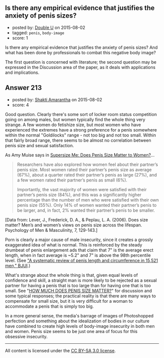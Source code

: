 ## Is there any empirical evidence that justifies the anxiety of penis sizes?

- posted by: [Double U](https://stackexchange.com/users/2907088/double-u) on 2015-08-02
- tagged: `penis`, `body-image`
- score: 1

Is there any empirical evidence that justifies the anxiety of penis sizes? And what has been done by professionals to combat this negative body image?

The first question is concerned with literature; the second question may be expressed in the Discussion area of the paper, as it deals with applications and implications. 


## Answer 213

- posted by: [Shakti Amarantha](https://stackexchange.com/users/6557352/shakti-amarantha) on 2015-08-02
- score: 4

<p>Good question.  Clearly there's some sort of locker room status competition going on among males, but women typically find the whole thing very strange. A few women do fetishize size, but most women who have experienced the extremes have a strong preference for a penis somewhere within the normal "Goldilocks" range - not too big and not too small.  Within that fairly broad range, there seems to be almost no correlation between penis size and sexual satisfaction.</p>

<p>As Amy Muise says in <a href="http://www.scienceofrelationships.com/home/2012/6/15/supersize-me-does-penis-size-matter-to-women.html" rel="nofollow">Supersize Me: Does Penis Size Matter to Women?</a>...</p>

<blockquote>
  <p>Researchers have also explored how women feel about their partner’s
  penis size. Most women rated their partner’s penis size as average
  (67%), about a quarter rated their partner’s penis as large (27%), and
  a few women rated their partner’s penis as small (6%). </p>
  
  <p>Importantly, the vast majority of women were satisfied with their
  partner’s penis size (84%), and this was a significantly higher
  percentage than the number of men who were satisfied with their own
  penis size (55%). Only 14% of women wanted their partner’s penis to be
  larger, and, in fact, 2% wanted their partner’s penis to be smaller.</p>
</blockquote>

<p>[Data from: Lever, J., Frederick, D. A., &amp; Peplau, L. A. (2006). Does size matter? Men’s and women’s views on penis size across the lifespan. Psychology of Men &amp; Masculinity, 7, 129-143.]</p>

<p>Porn is clearly a major cause of male insecurity, since it creates a grossly exaggerated idea of what is normal.  This is reinforced by the steady drumbeat of penis enlargement ads that claim that 7" is the average erect length, when in fact average is ~5.2" and 7" is above the 98th percentile level. (See <a href="http://onlinelibrary.wiley.com/doi/10.1111/bju.13010/abstract" rel="nofollow">"A systematic review of penis length and circumference in 15,521 men," BJUI</a>.)</p>

<p>What's strange about the whole thing is that, given equal levels of confidence and skill, a straight man is more likely to be rejected as a sexual partner for having a penis that is too large than for having one that is too small.  See "<a href="http://moderntantra.blogspot.com/p/penis-size.html" rel="nofollow">HOW MUCH DOES PENIS SIZE MATTER?</a>" for discussion and some typical responses; the practical reality is that there are many ways to compensate for small size, but it is very difficult for a woman to accommodate a penis that is simply too big.</p>

<p>In a more general sense, the media's barrage of images of Photoshopped perfection and something about the idealization of bodies in our culture have combined to create high levels of body-image insecurity in both men and women.  Penis size seems to be just one area of focus for this obsessive insecurity.</p>




---

All content is licensed under the [CC BY-SA 3.0 license](https://creativecommons.org/licenses/by-sa/3.0/).
